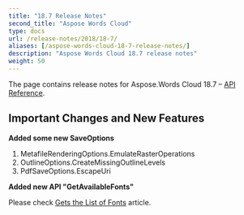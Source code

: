 ```yaml
---
title: "18.7 Release Notes"
second_title: "Aspose Words Cloud"
type: docs
url: /release-notes/2018/18-7/
aliases: [/aspose-words-cloud-18-7-release-notes/]
description: "Aspose Words Cloud 18.7 release notes"
weight: 50
---
```


The page contains release notes for Aspose.Words Cloud 18.7 – [API Reference](https://apireference.aspose.cloud/words/).

## Important Changes and New Features

**Added some new SaveOptions**

1. MetafileRenderingOptions.EmulateRasterOperations
1. OutlineOptions.CreateMissingOutlineLevels
1. PdfSaveOptions.EscapeUri

**Added new API "GetAvailableFonts"**

Please check [Gets the List of Fonts](/words/fonts/gets-the-list-of-fonts/) article.
